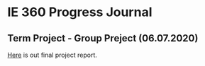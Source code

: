 ﻿# IE 360 Progress Journal

## Term Project - Group Preject (06.07.2020)
[Here](files/IE360project.html) is out final project report.
